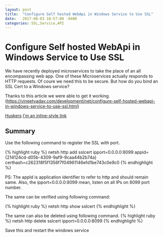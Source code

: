 ```yaml
---
layout: post
title:  "Configure Self hosted WebApi in Windows Service to Use SSL"
date:   2017-08-03 10:57:00 -0400
categories: SSL,Service,API
---
```

# Configure Self hosted WebApi in Windows Service to Use SSL #

We have recently deployed microservices to take the place of an all encompassing web app.  One of these Microservices actually responds to HTTP requests.  Of coure we need this to be secure.  But how do you bind an SSL Cert to a Windows service?

Thanks to this article we were able to get it working.    
(https://vineetyadav.com/development/net/configure-self-hosted-webapi-in-windows-service-to-use-ssl.html)

[Huskers](http://huskermax.com)
[I'm an inline-style link](https://www.google.com)

## Summary ##

Use the following command to register the SSL with port.

{% highlight ruby %} 
netsh http add sslcert ipport=0.0.0.0:8099 appid={214124cd-d05b-4309-9af9-9caa44b2b74a} certhash=‎c262318f5f1356f7f04961146efd1be743c0e9c0
{% endhighlight %}

PS: The appId is application identifier to refer to http and should remain same. Also, the ipport=0.0.0.0:8099 mean, listen on all IPs on 8099 port number.

The same can be verified using following command:

{% highlight ruby %} 
netsh http show sslcert
{% endhighlight %}

The same can also be deleted using following command.
{% highlight ruby %} 
netsh http delete sslcert ipport=0.0.0.0:8099
{% endhighlight %}

Save this and restart the windows service
